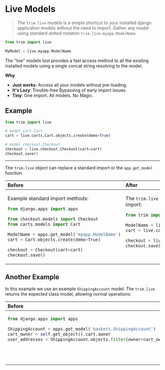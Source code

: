 # Live Models

> The `trim.live` models is a simple shortcut to your installed django application models without the need to import. Gather any model using standard dotted notation `trim.live.myapp.ModelName`

```py
from trim import live

MyModel = live.myapp.ModelName
```

The "live" models tool provides a fast access method to all the existing installed models using a single concat string resolving to the model.

**Why**

+ **Just works**: Access all your models without pre-loading.
+ **It's Lazy**: Trouble-free Bypassing of early import issues.
+ **Tiny**: One import. All models. No Magic.


## Example

```py
from trim import live

# model cart.Cart
cart = live.carts.Cart.objects.create(demo=True)

# model checkout.Checkout
checkout = live.checkout.Checkout(cart=cart)
checkout.save()
```

---


The `trim.live` object can replace a standard import or the `app.get_model` function.


<table>
<thead><tr>
  <th align="left">Before</th>
  <th align="left">After</th>
</tr></thead>
<tbody><tr valign="top"><td>

Example standard import methods:

```py
from django.apps import apps

from checkout.models import Checkout
from carts.models import Cart

ModelName = apps.get_model('myapp.ModelName')
cart = Cart.objects.create(demo=True)

checkout = Checkout(cart=cart)
checkout.save()
```

</td><td>

The `trim.live` can do exactly same, with one import:

```py
from trim import live

ModelName = live.myapp.ModelName
cart = live.carts.Cart.objects.create(demo=True)

checkout = live.checkout.Checkout(cart=cart)
checkout.save()
```

</td></tbody></table>



## Another Example

In this example we use an example `ShippingAccount` model. The `trim.live` returns the expected class model, allowing normal operations:

<table>
<thead><tr>
  <th align="left">Before</th>
  <th align="left">After</th>
</tr></thead>
<tbody><tr valign="top"><td>

```py
from django.apps import apps

ShippingAccount = apps.get_model('baskets.ShippingAccount')
cart_owner = self.get_object().cart.owner
user_addresses = ShippingAccount.objects.filter(owner=cart_owner, deleted=False)
```

</td><td>

After:

```py
from trim import live

owner = self.get_object().cart.owner
user_addresses = live.baskets.ShippingAccount.objects.filter(
        owner=owner, deleted=False
    )
```

</td></tbody></table>

